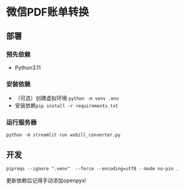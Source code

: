 # 微信PDF账单转换

## 部署
### 预先依赖
- Python3.11

### 安装依赖
- （可选）创建虚拟环境 `python -m venv .env`
- 安装依赖`pip install -r requirements.txt`

### 运行服务器
`python -m streamlit run wxbill_converter.py`

## 开发
```shell
pipreqs --ignore ".venv"  --force --encoding=utf8 --mode no-pin .
```
更新依赖后记得手动添加openpyxl